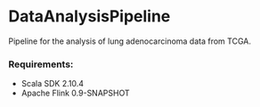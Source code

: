 # DataAnalysisPipeline
Pipeline for the analysis of lung adenocarcinoma data from TCGA.

### Requirements:
* Scala SDK 2.10.4
* Apache Flink 0.9-SNAPSHOT
